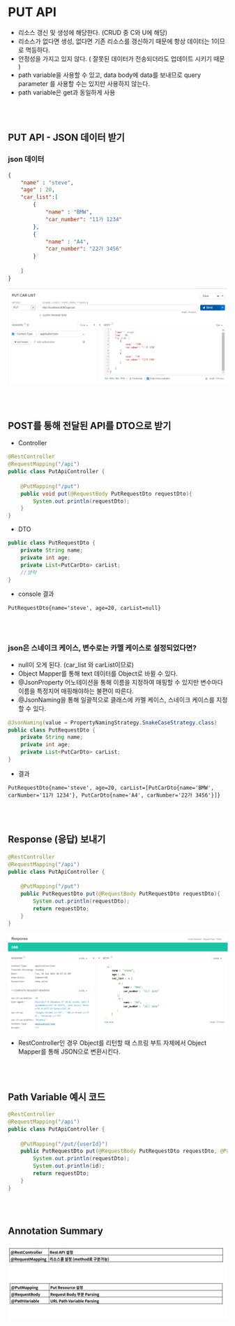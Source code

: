 # PUT API
- 리소스 갱신 및 생성에 해당한다. (CRUD 중 C와 U에 해당)
- 리소스가 없다면 생성, 없다면 기존 리소스를 갱신하기 때문에 항상 데이터는 1이므로 멱등하다.
- 안정성을 가지고 있지 않다. ( 잘못된 데이터가 전송되더라도 업데이트 시키기 때문 )
- path variable을 사용할 수 있고, data body에 data를 보내므로 query parameter 를 사용할 수는 있지만 사용하지 않는다.
- path variable은 get과 동일하게 사용

<br><br>

## PUT API - JSON 데이터 받기
### json 데이터

```json
{
    "name" : "steve",
    "age" : 20,
    "car_list":[
        {
            "name" : "BMW",
            "car_number": "11가 1234"
        },
        {
            "name" : "A4",
            "car_number": "22가 3456"
        }

    ]
}
```

<img src="./img/put_request.PNG">

<br><br>

## POST를 통해 전달된 API를 DTO으로 받기

- Controller
```java
@RestController
@RequestMapping("/api")
public class PutApiController {

    @PutMapping("/put")
    public void put(@RequestBody PutRequestDto requestDto){
        System.out.println(requestDto);
    }
}
```
- DTO 
```java
public class PutRequestDto {
    private String name;
    private int age;
    private List<PutCarDto> carList;
    //생략
}
```
- console 결과
```
PutRequestDto{name='steve', age=20, carList=null}
```

<br><br>

### json은 스네이크 케이스, 변수로는 카멜 케이스로 설정되었다면?
- null이 오게 된다. (car_list 와 carList이므로)
- Object Mapper를 통해 text 데이터를 Object로 바뀔 수 있다.
-  @JsonProperty 어노테이션을 통해 이름을 지정하여 매핑할 수 있지만 변수마다 이름을 특정지어 매핑해야하는 불편이 따른다.
- @JsonNaming을 통해 일괄적으로 클래스에 카멜 케이스, 스네이크 케이스를 지정할 수 있다.
  
```java
@JsonNaming(value = PropertyNamingStrategy.SnakeCaseStrategy.class)
public class PutRequestDto {
    private String name;
    private int age;
    private List<PutCarDto> carList;
}
```

- 결과
```
PutRequestDto{name='steve', age=20, carList=[PutCarDto{name='BMW', carNumber='11가 1234'}, PutCarDto{name='A4', carNumber='22가 3456'}]}
```

<br><br>

## Response (응답) 보내기

```java
@RestController
@RequestMapping("/api")
public class PutApiController {

    @PutMapping("/put")
    public PutRequestDto put(@RequestBody PutRequestDto requestDto){
        System.out.println(requestDto);
        return requestDto;
    }
}
```

<img src="./img/put_response.PNG">

- RestController인 경우 Object를 리턴할 때 스프링 부트 자체에서 Object Mapper를 통해 JSON으로 변환시킨다.

<br><br>


## Path Variable 예시 코드

```java
@RestController
@RequestMapping("/api")
public class PutApiController {

    @PutMapping("/put/{userId}")
    public PutRequestDto put(@RequestBody PutRequestDto requestDto, @PathVariable(name="userId") Long id){
        System.out.println(requestDto);
        System.out.println(id);
        return requestDto;
    }
}
```

<br><br>

## Annotation Summary

<img src="./img/put_annotation.PNG">